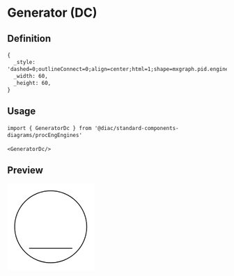 # Generator (DC)

## Definition

```
{
  _style: 'dashed=0;outlineConnect=0;align=center;html=1;shape=mxgraph.pid.engines.generator_(dc);fontSize=45;',
  _width: 60,
  _height: 60,
}
```

## Usage

```
import { GeneratorDc } from '@diac/standard-components-diagrams/procEngEngines'

<GeneratorDc/>
```

## Preview

<img src="./generator-dc.png" width="200"/>
